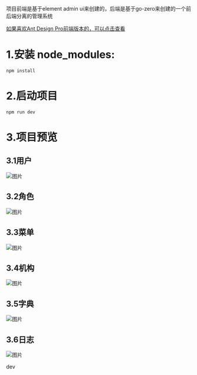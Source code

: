 项目前端是基于element admin ui来创建的，后端是基于go-zero来创建的一个前后端分离的管理系统

[如果喜欢Ant Design Pro前端版本的，可以点击查看](https://github.com/feihua/go-zero-admin-ui)

# 1.安装 node_modules:

```shell
npm install
```
# 2.启动项目

```shell
npm run dev
```
# 3.项目预览

## 3.1用户

![图片](https://uploader.shimo.im/f/aCPI6jt3BcMwp8KE.png!thumbnail?fileGuid=s0m8TgiDzqoke1jq)


## 3.2角色

![图片](https://uploader.shimo.im/f/1InRIWuSGBTSUOBP.png!thumbnail?fileGuid=s0m8TgiDzqoke1jq)


## 3.3菜单

![图片](https://uploader.shimo.im/f/h2aQrmZPHukyl9vO.png!thumbnail?fileGuid=s0m8TgiDzqoke1jq)


## 3.4机构

![图片](https://uploader.shimo.im/f/KDex5sshm4H6Jffs.png!thumbnail?fileGuid=s0m8TgiDzqoke1jq)


## 3.5字典

![图片](https://uploader.shimo.im/f/lO368FoSJmDnjPm6.png!thumbnail?fileGuid=s0m8TgiDzqoke1jq)


## 3.6日志

![图片](https://uploader.shimo.im/f/IluF3HuspE9SG6MU.png!thumbnail?fileGuid=s0m8TgiDzqoke1jq)

dev

